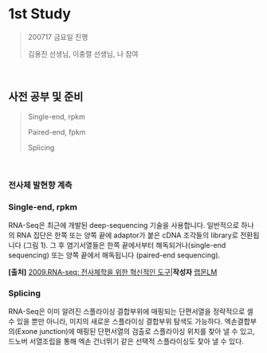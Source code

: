 # 1st Study

> 200717 금요일 진행
>
> 김용진 선생님, 이충렬 선생님, 나 참여

<br>

## 사전 공부 및 준비

> Single-end, rpkm
>
> Paired-end, fpkm
>
> Splicing

<Br>

### 전사체 발현향 계측



### Single-end, rpkm

RNA-Seq은 최근에 개발된 deep-sequencing 기술을 사용합니다. 일반적으로 하나의 RNA 집단은 한쪽 또는 양쪽 끝에 adaptor가 붙은 cDNA 조각들의 library로 전환됩니다 (그림 1). 그 후 염기서열들은 한쪽 끝에서부터 해독되거나(single-end sequencing) 또는 양쪽 끝에서 해독됩니다 (paired-end sequencing). 

**[출처]** [2009.RNA-seq: 전사체학을 위한 혁신적인 도구](https://blog.naver.com/naturelove87/221423276676)|**작성자** [랩몬LM](https://blog.naver.com/naturelove87)



### Splicing

RNA-Seq은 이미 알려진 스플라이싱 결합부위에 매핑되는 단편서열을 정략적으로 셀 수 있을 뿐만 아니라, 미지의 새로운 스플라이싱 결합부위 탐색도 가능하다. 엑손결합부의(Exone junction)에 매핑된 단편서열의 검출로 스플라이싱 위치를 찾아 낼 수 있고, 드노버 서열조립을 통해 엑손 건너뛰기 같은 선택적 스플라이싱도 찾아 낼 수 있다.



